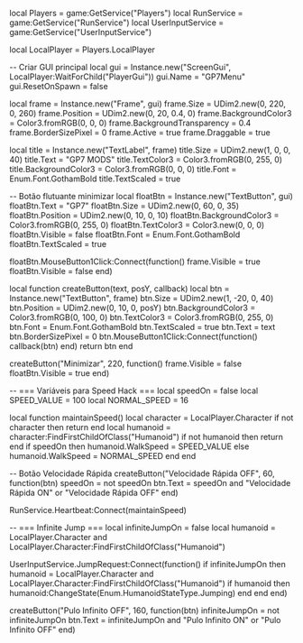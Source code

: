 local Players = game:GetService("Players")
local RunService = game:GetService("RunService")
local UserInputService = game:GetService("UserInputService")

local LocalPlayer = Players.LocalPlayer

-- Criar GUI principal
local gui = Instance.new("ScreenGui", LocalPlayer:WaitForChild("PlayerGui"))
gui.Name = "GP7Menu"
gui.ResetOnSpawn = false

local frame = Instance.new("Frame", gui)
frame.Size = UDim2.new(0, 220, 0, 260)
frame.Position = UDim2.new(0, 20, 0.4, 0)
frame.BackgroundColor3 = Color3.fromRGB(0, 0, 0)
frame.BackgroundTransparency = 0.4
frame.BorderSizePixel = 0
frame.Active = true
frame.Draggable = true

local title = Instance.new("TextLabel", frame)
title.Size = UDim2.new(1, 0, 0, 40)
title.Text = "GP7 MODS"
title.TextColor3 = Color3.fromRGB(0, 255, 0)
title.BackgroundColor3 = Color3.fromRGB(0, 0, 0)
title.Font = Enum.Font.GothamBold
title.TextScaled = true

-- Botão flutuante minimizar
local floatBtn = Instance.new("TextButton", gui)
floatBtn.Text = "GP7"
floatBtn.Size = UDim2.new(0, 60, 0, 35)
floatBtn.Position = UDim2.new(0, 10, 0, 10)
floatBtn.BackgroundColor3 = Color3.fromRGB(0, 255, 0)
floatBtn.TextColor3 = Color3.new(0, 0, 0)
floatBtn.Visible = false
floatBtn.Font = Enum.Font.GothamBold
floatBtn.TextScaled = true

floatBtn.MouseButton1Click:Connect(function()
	frame.Visible = true
	floatBtn.Visible = false
end)

local function createButton(text, posY, callback)
	local btn = Instance.new("TextButton", frame)
	btn.Size = UDim2.new(1, -20, 0, 40)
	btn.Position = UDim2.new(0, 10, 0, posY)
	btn.BackgroundColor3 = Color3.fromRGB(0, 100, 0)
	btn.TextColor3 = Color3.fromRGB(0, 255, 0)
	btn.Font = Enum.Font.GothamBold
	btn.TextScaled = true
	btn.Text = text
	btn.BorderSizePixel = 0
	btn.MouseButton1Click:Connect(function()
		callback(btn)
	end)
	return btn
end

createButton("Minimizar", 220, function()
	frame.Visible = false
	floatBtn.Visible = true
end)

-- === Variáveis para Speed Hack ===
local speedOn = false
local SPEED_VALUE = 100
local NORMAL_SPEED = 16

local function maintainSpeed()
	local character = LocalPlayer.Character
	if not character then return end
	local humanoid = character:FindFirstChildOfClass("Humanoid")
	if not humanoid then return end
	if speedOn then
		humanoid.WalkSpeed = SPEED_VALUE
	else
		humanoid.WalkSpeed = NORMAL_SPEED
	end
end

-- Botão Velocidade Rápida
createButton("Velocidade Rápida OFF", 60, function(btn)
	speedOn = not speedOn
	btn.Text = speedOn and "Velocidade Rápida ON" or "Velocidade Rápida OFF"
end)

RunService.Heartbeat:Connect(maintainSpeed)

-- === Infinite Jump ===
local infiniteJumpOn = false
local humanoid = LocalPlayer.Character and LocalPlayer.Character:FindFirstChildOfClass("Humanoid")

UserInputService.JumpRequest:Connect(function()
	if infiniteJumpOn then
		humanoid = LocalPlayer.Character and LocalPlayer.Character:FindFirstChildOfClass("Humanoid")
		if humanoid then
			humanoid:ChangeState(Enum.HumanoidStateType.Jumping)
		end
	end
end)

createButton("Pulo Infinito OFF", 160, function(btn)
	infiniteJumpOn = not infiniteJumpOn
	btn.Text = infiniteJumpOn and "Pulo Infinito ON" or "Pulo Infinito OFF"
end)